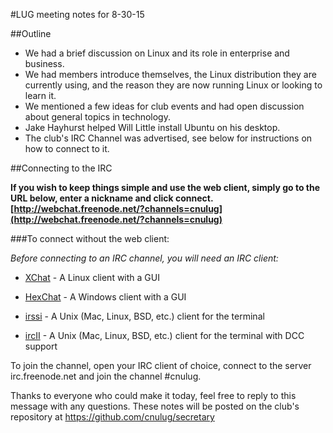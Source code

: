 #LUG meeting notes for 8-30-15

##Outline

* We had a brief discussion on Linux and its role in enterprise and business.
* We had members introduce themselves, the Linux distribution they are currently using, and the reason they are now running Linux or looking to learn it.
* We mentioned a few ideas for club events and had open discussion about general topics in technology.
* Jake Hayhurst helped Will Little install Ubuntu on his desktop.
* The club's IRC Channel was advertised, see below for instructions on how to connect to it.

##Connecting to the IRC

**If you wish to keep things simple and use the web client, simply go to the URL below, enter a nickname and click connect. [http://webchat.freenode.net/?channels=cnulug](http://webchat.freenode.net/?channels=cnulug)**

###To connect without the web client:

*Before connecting to an IRC channel, you will need an IRC client:*

- [XChat](http://xchat.org) - A Linux client with a GUI
- [HexChat](https://hexchat.github.io) - A Windows client with a GUI

- [irssi](http://irssi.org) - A Unix (Mac, Linux, BSD, etc.) client for the terminal
- [ircII](http://www.eterna.com.au/ircii) - A Unix (Mac, Linux, BSD, etc.) client for the terminal with DCC support

To join the channel, open your IRC client of choice, connect to the server irc.freenode.net
and join the channel #cnulug.


Thanks to everyone who could make it today, feel free to reply to this message with any questions. These notes will be posted on the club's repository at https://github.com/cnulug/secretary
